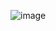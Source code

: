 
![image](https://user-images.githubusercontent.com/106614070/224590895-146ab3ec-766d-4a49-9385-742fe406f40a.png)
